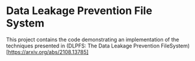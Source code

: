 # Data Leakage Prevention File System

This project contains the code demonstrating an implementation of the techniques presented in (DLPFS: The Data Leakage Prevention
FileSystem)[https://arxiv.org/abs/2108.13785]
